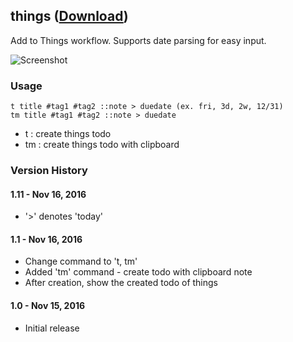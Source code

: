 ## things ([Download](https://raw.github.com/jmjeong/alfred-extension/master/things/things.alfredworkflow))

Add to Things workflow. Supports date parsing for easy input.

![Screenshot](https://raw.github.com/jmjeong/alfred-extension/master/things/screenshot.jpg)

###  Usage

```
t title #tag1 #tag2 ::note > duedate (ex. fri, 3d, 2w, 12/31)
tm title #tag1 #tag2 ::note > duedate 
```

- t : create things todo
- tm : create things todo with clipboard

### Version History 

#### 1.11 - Nov 16, 2016

- '>' denotes 'today'

#### 1.1 - Nov 16, 2016

- Change command to 't, tm'
- Added 'tm' command - create todo with clipboard note
- After creation, show the created todo of things

#### 1.0 - Nov 15, 2016

- Initial release
